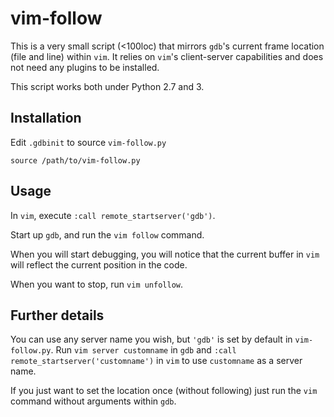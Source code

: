 # vim-follow

This is a very small script (<100loc) that mirrors `gdb`'s current frame location (file and line) within `vim`.
It relies on `vim`'s client-server capabilities and does not need any plugins to be installed.

This script works both under Python 2.7 and 3.

## Installation

Edit `.gdbinit` to source `vim-follow.py`

```
source /path/to/vim-follow.py 
```

## Usage

In `vim`, execute `:call remote_startserver('gdb')`.

Start up `gdb`, and run the `vim follow` command.

When you will start debugging, you will notice that the current buffer in `vim` will reflect the current position in the code.

When you want to stop, run `vim unfollow`.

## Further details

You can use any server name you wish, but `'gdb'` is set by default in `vim-follow.py`.
Run `vim server customname` in `gdb` and `:call remote_startserver('customname')` in `vim` to use `customname` as a server name.

If you just want to set the location once (without following) just run the `vim` command without arguments within `gdb`.
